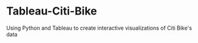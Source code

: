 # Tableau-Citi-Bike
Using Python and Tableau to create interactive visualizations of Citi Bike's data
